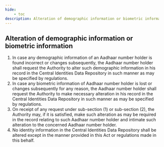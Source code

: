 ```yaml
---
hide:
    - toc
description: Alteration of demographic information or biometric information
---
```


## Alteration of demographic information or biometric information

1. In case any demographic information of an Aadhaar number holder is found incorrect or changes subsequently, the Aadhaar number holder shall request the Authority to alter such demographic information in his record in the Central Identities Data Repository in such manner as may be specified by regulations.
2. In case any biometric information of Aadhaar number holder is lost or changes subsequently for any reason, the Aadhaar number holder shall request the Authority to make necessary alteration in his record in the Central Identities Data Repository in such manner as may be specified by regulations.
3. On receipt of any request under sub-section (1) or sub-section (2), the Authority may, if it is satisfied, make such alteration as may be required in the record relating to such Aadhaar number holder and intimate such alteration to the concerned Aadhaar number holder.
4. No identity information in the Central Identities Data Repository shall be altered except in the manner provided in this Act or regulations made in this behalf.
